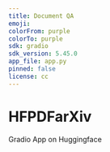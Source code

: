 ```yaml
---
title: Document QA
emoji: 
colorFrom: purple
colorTo: purple
sdk: gradio
sdk_version: 5.45.0
app_file: app.py
pinned: false
license: cc
---
```



# HFPDFarXiv
Gradio App on Huggingface
